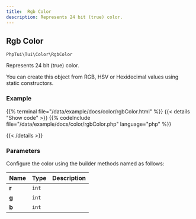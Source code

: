 ```yaml
---
title:  Rgb Color
description: Represents 24 bit (true) color.
---
```

##  Rgb Color

`PhpTui\Tui\Color\RgbColor`

Represents 24 bit (true) color.


You can create this object from RGB, HSV or Hexidecimal values using static
constructors.

### Example

{{% terminal file="/data/example/docs/color/rgbColor.html" %}}
{{< details "Show code"  >}}
{{% codeInclude file="/data/example/docs/color/rgbColor.php" language="php" %}}

{{< /details >}}
### Parameters

Configure the color using the builder methods named as follows:

| Name | Type | Description |
| --- | --- | --- |
| **r** | `int` |  |
| **g** | `int` |  |
| **b** | `int` |  |